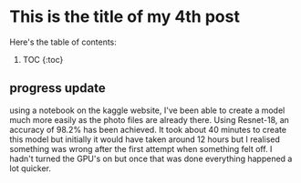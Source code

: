 # This is the title of my 4th post

Here's the table of contents:

1. TOC
{:toc}

## progress update

using a notebook on the kaggle website, I've been able to create a model much more easily as the photo files are already there. Using Resnet-18, an accuracy of 98.2% has been achieved. It took about 40 minutes to create this model but initially it would have taken around 12 hours but I realised something was wrong after the first attempt when something felt off. I hadn't turned the GPU's on but once that was done everything happened a lot quicker.

